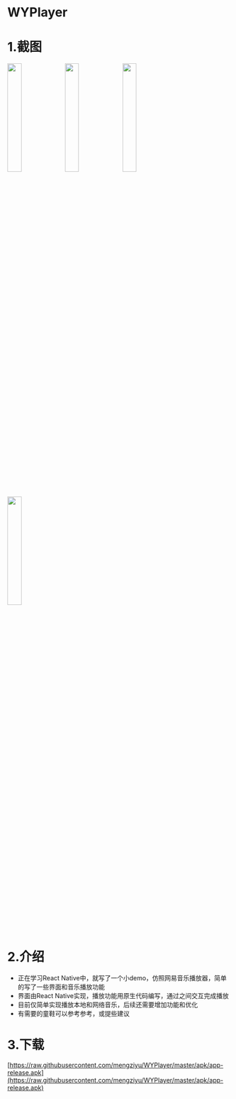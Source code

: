 # WYPlayer

# 1.截图 #
<img src="https://github.com/mengziyu/WYPlayer/blob/master/screenshot/screen_shot_1.png" width = "25%" align=center />
<img src="https://github.com/mengziyu/WYPlayer/blob/master/screenshot/screen_shot_2.png" width = "25%" align=center />
<img src="https://github.com/mengziyu/WYPlayer/blob/master/screenshot/screen_shot_3.png" width = "25%" align=center />
<img src="https://github.com/mengziyu/WYPlayer/blob/master/screenshot/screen_shot_4.png" width = "25%" align=center />


# 2.介绍 #

- 正在学习React Native中，就写了一个小demo，仿照网易音乐播放器，简单的写了一些界面和音乐播放功能                                                
- 界面由React Native实现，播放功能用原生代码编写，通过之间交互完成播放
- 目前仅简单实现播放本地和网络音乐，后续还需要增加功能和优化
- 有需要的童鞋可以参考参考，或提些建议


# 3.下载 #
[https://raw.githubusercontent.com/mengziyu/WYPlayer/master/apk/app-release.apk](https://raw.githubusercontent.com/mengziyu/WYPlayer/master/apk/app-release.apk)
